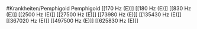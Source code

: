 #Krankheiten/Pemphigoid
Pemphigoid
[[170 Hz (E)]]
[[180 Hz (E)]]
[[830 Hz (E)]]
[[2500 Hz (E)]]
[[27500 Hz (E)]]
[[73980 Hz (E)]]
[[135430 Hz (E)]]
[[367020 Hz (E)]]
[[497500 Hz (E)]]
[[625830 Hz (E)]]